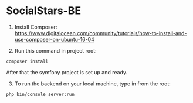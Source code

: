 # SocialStars-BE

1. Install Composer:
https://www.digitalocean.com/community/tutorials/how-to-install-and-use-composer-on-ubuntu-16-04

2. Run this command in project root:

``composer install``

After that the symfony project is set up and ready.

3. To run the backend on your local machine, type in from the root:

``php bin/console server:run``